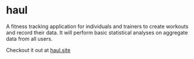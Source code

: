 # haul
A fitness tracking application for individuals and trainers to create workouts and record their data. It will perform basic statistical analyses on aggregate data from all users. 

Checkout it out at [haul.site](https://haul.site)
